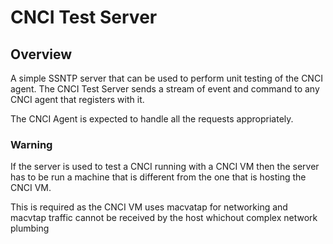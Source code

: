# CNCI Test Server #

## Overview ##

A simple SSNTP server that can be used to perform unit testing of the CNCI
agent. The CNCI Test Server sends a stream of event and command to any CNCI 
agent that registers with it.

The CNCI Agent is expected to handle all the requests appropriately.

### Warning ###

If the server is used to test a CNCI running with a CNCI VM then the server
has to be run a machine that is different from the one that is hosting the 
CNCI VM. 

This is required as the CNCI VM uses macvatap for networking and macvtap 
traffic cannot be received by the host whichout complex network plumbing


